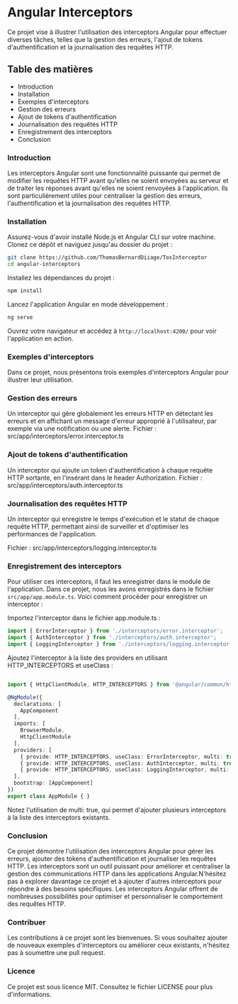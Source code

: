 # Angular Interceptors

Ce projet vise à illustrer l'utilisation des interceptors Angular pour effectuer diverses tâches, telles que la gestion des erreurs, l'ajout de tokens d'authentification et la journalisation des requêtes HTTP.

## Table des matières

- Introduction
- Installation
- Exemples d'interceptors
- Gestion des erreurs
- Ajout de tokens d'authentification
- Journalisation des requêtes HTTP
- Enregistrement des interceptors
- Conclusion

### Introduction

Les interceptors Angular sont une fonctionnalité puissante qui permet de modifier les requêtes HTTP avant qu'elles ne soient envoyées au serveur et de traiter les réponses avant qu'elles ne soient renvoyées à l'application. Ils sont particulièrement utiles pour centraliser la gestion des erreurs, l'authentification et la journalisation des requêtes HTTP.

### Installation

Assurez-vous d'avoir installé Node.js et Angular CLI sur votre machine. Clonez ce dépôt et naviguez jusqu'au dossier du projet :
```bash
git clone https://github.com/ThomasBernardDiiage/TosInterceptor
cd angular-interceptors
```

Installez les dépendances du projet :

```bash
npm install
```

Lancez l'application Angular en mode développement :
```bash
ng serve
```

Ouvrez votre navigateur et accédez à `http://localhost:4200/` pour voir l'application en action.

### Exemples d'interceptors

Dans ce projet, nous présentons trois exemples d'interceptors Angular pour illustrer leur utilisation.

### Gestion des erreurs

Un interceptor qui gère globalement les erreurs HTTP en détectant les erreurs et en affichant un message d'erreur approprié à l'utilisateur, par exemple via une notification ou une alerte.
Fichier : src/app/interceptors/error.interceptor.ts

### Ajout de tokens d'authentification

Un interceptor qui ajoute un token d'authentification à chaque requête HTTP sortante, en l'insérant dans le header Authorization.
Fichier : src/app/interceptors/auth.interceptor.ts

### Journalisation des requêtes HTTP

Un interceptor qui enregistre le temps d'exécution et le statut de chaque requête HTTP, permettant ainsi de surveiller et d'optimiser les performances de l'application.

Fichier : src/app/interceptors/logging.interceptor.ts


### Enregistrement des interceptors

Pour utiliser ces interceptors, il faut les enregistrer dans le module de l'application. Dans ce projet, nous les avons enregistrés dans le fichier `src/app/app.module.ts`. Voici comment procéder pour enregistrer un interceptor :

Importez l'interceptor dans le fichier app.module.ts :

```typescript
import { ErrorInterceptor } from './interceptors/error.interceptor';
import { AuthInterceptor } from './interceptors/auth.interceptor';
import { LoggingInterceptor } from './interceptors/logging.interceptor';
```


Ajoutez l'interceptor à la liste des providers en utilisant HTTP_INTERCEPTORS et useClass :

```typescript

import { HttpClientModule, HTTP_INTERCEPTORS } from '@angular/common/http';

@NgModule({
  declarations: [
    AppComponent
  ],
  imports: [
    BrowserModule,
    HttpClientModule
  ],
  providers: [
    { provide: HTTP_INTERCEPTORS, useClass: ErrorInterceptor, multi: true },
    { provide: HTTP_INTERCEPTORS, useClass: AuthInterceptor, multi: true },
    { provide: HTTP_INTERCEPTORS, useClass: LoggingInterceptor, multi: true }
  ],
  bootstrap: [AppComponent]
})
export class AppModule { }
```

Notez l'utilisation de multi: true, qui permet d'ajouter plusieurs interceptors à la liste des interceptors existants.

### Conclusion

Ce projet démontre l'utilisation des interceptors Angular pour gérer les erreurs, ajouter des tokens d'authentification et journaliser les requêtes HTTP. Les interceptors sont un outil puissant pour améliorer et centraliser la gestion des communications HTTP dans les applications Angular.N'hésitez pas à explorer davantage ce projet et à ajouter d'autres interceptors pour répondre à des besoins spécifiques. Les interceptors Angular offrent de nombreuses possibilités pour optimiser et personnaliser le comportement des requêtes HTTP.

### Contribuer

Les contributions à ce projet sont les bienvenues. Si vous souhaitez ajouter de nouveaux exemples d'interceptors ou améliorer ceux existants, n'hésitez pas à soumettre une pull request.

### Licence

Ce projet est sous licence MIT. Consultez le fichier LICENSE pour plus d'informations.
